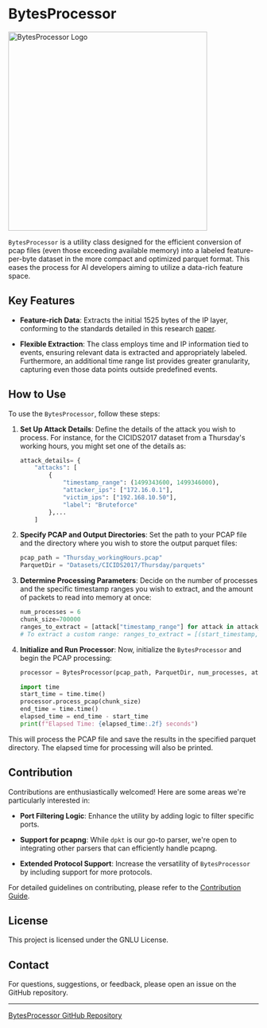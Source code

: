 # BytesProcessor

<img src="https://i.imgur.com/cTlLveD_d.webp?maxwidth=760&fidelity=grand" alt="BytesProcessor Logo" width="400"/>

`BytesProcessor` is a utility class designed for the efficient conversion of pcap files (even those exceeding available memory) into a labeled feature-per-byte dataset in the more compact and optimized parquet format. This eases the process for AI developers aiming to utilize a data-rich feature space.

## Key Features
- **Feature-rich Data**: Extracts the initial 1525 bytes of the IP layer, conforming to the standards detailed in this research [paper](https://arxiv.org/pdf/2305.11039.pdf).
  
- **Flexible Extraction**: The class employs time and IP information tied to events, ensuring relevant data is extracted and appropriately labeled. Furthermore, an additional time range list provides greater granularity, capturing even those data points outside predefined events.

## How to Use

To use the `BytesProcessor`, follow these steps:

1. **Set Up Attack Details**:
   Define the details of the attack you wish to process. For instance, for the CICIDS2017 dataset from a Thursday's working hours, you might set one of the details as:

   ```python
   attack_details= {
       "attacks": [
           {
               "timestamp_range": (1499343600, 1499346000),
               "attacker_ips": ["172.16.0.1"],
               "victim_ips": ["192.168.10.50"],
               "label": "Bruteforce"
           },...
       ]
   ```

2. **Specify PCAP and Output Directories**:
   Set the path to your PCAP file and the directory where you wish to store the output parquet files:

   ```python
   pcap_path = "Thursday_workingHours.pcap"
   ParquetDir = "Datasets/CICIDS2017/Thursday/parquets"
   ```

3. **Determine Processing Parameters**:
   Decide on the number of processes and the specific timestamp ranges you wish to extract, and the amount of packets to read into memory at once:

   ```python
   num_processes = 6
   chunk_size=700000
   ranges_to_extract = [attack["timestamp_range"] for attack in attack_details['attacks']]
   # To extract a custom range: ranges_to_extract = [(start_timestamp, end_timestamp)]
   ```

4. **Initialize and Run Processor**:
   Now, initialize the `BytesProcessor` and begin the PCAP processing:

   ```python
   processor = BytesProcessor(pcap_path, ParquetDir, num_processes, attack_details, ranges_to_extract)
   
   import time
   start_time = time.time()
   processor.process_pcap(chunk_size)
   end_time = time.time()
   elapsed_time = end_time - start_time
   print(f"Elapsed Time: {elapsed_time:.2f} seconds")
   ```

This will process the PCAP file and save the results in the specified parquet directory. The elapsed time for processing will also be printed.


## Contribution

Contributions are enthusiastically welcomed! Here are some areas we're particularly interested in:

- **Port Filtering Logic**: Enhance the utility by adding logic to filter specific ports.
  
- **Support for pcapng**: While `dpkt` is our go-to parser, we're open to integrating other parsers that can efficiently handle pcapng.
  
- **Extended Protocol Support**: Increase the versatility of `BytesProcessor` by including support for more protocols.

For detailed guidelines on contributing, please refer to the [Contribution Guide](./CONTRIBUTING.md).

## License

This project is licensed under the GNLU License.

## Contact

For questions, suggestions, or feedback, please open an issue on the GitHub repository.

---

[BytesProcessor GitHub Repository](https://github.com/Master-Sorcerer/BytesProcessor)
